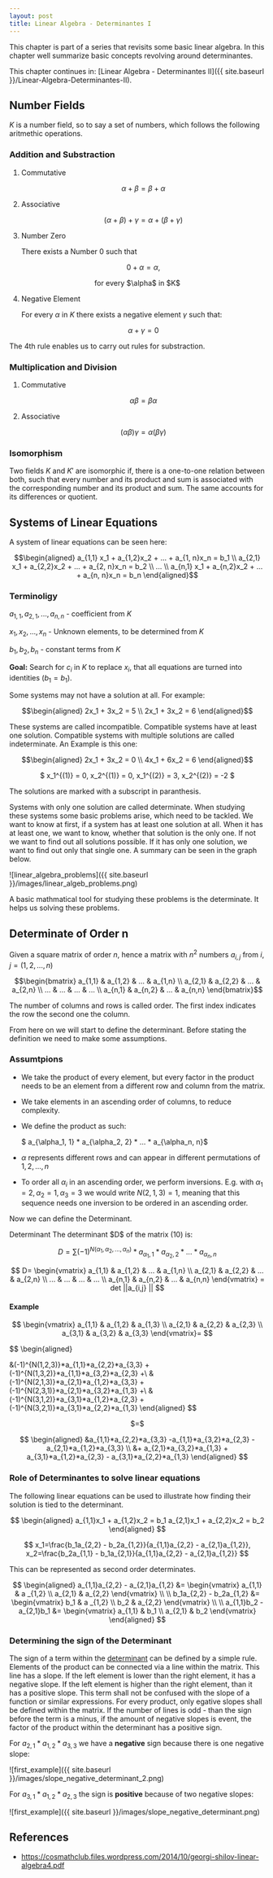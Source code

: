 ```yaml
---
layout: post
title: Linear Algebra - Determinantes I
---
```



This chapter is part of a series that revisits some basic linear algebra.
In this chapter well summarize basic concepts revolving around determinantes.

This chapter continues in: [Linear Algebra - Determinantes II]({{ site.baseurl }}/Linear-Algebra-Determinantes-II).


## Number Fields

$K$ is a number field, so to say a set of numbers, which follows the following aritmethic operations.

### Addition and Substraction

1. Commutative

    $$
    \alpha + \beta = \beta + \alpha
    $$

2. Associative

    $$
    (\alpha + \beta) + \gamma = \alpha + ( \beta + \gamma)
    $$

3. Number Zero

    There exists a Number $0$ such that

    $$
    0 + \alpha = \alpha,
    $$

<p style="text-align: center;"> for every $\alpha$ in $K$ </p>

4. Negative Element

    For every $\alpha$ in $K$ there exists a negative element $\gamma$ such that:

    $$
    \alpha + \gamma = 0
    $$

The 4th rule enables us to carry out rules for substraction.

### Multiplication and Division

1. Commutative

    $$
    \alpha \beta = \beta \alpha
    $$

2. Associative

    $$
    (\alpha \beta ) \gamma = \alpha (\beta \gamma) 
    $$

### Isomorphism

Two fields $K$ and $K'$ are isomorphic if, there is a one-to-one relation between both, such that every number and its product and sum is associated with the corresponding number and its product and sum. The same accounts for its differences or quotient.


## Systems of Linear Equations

A system of linear equations can be seen here:

$$\begin{aligned}
a_{1,1} x_1 + a_{1,2}x_2 +  ... + a_{1, n}x_n = b_1 \\
a_{2,1} x_1 + a_{2,2}x_2 +  ... + a_{2, n}x_n = b_2 \\
... \\
a_{n,1} x_1 + a_{n,2}x_2 +  ... + a_{n, n}x_n = b_n
\end{aligned}$$

###  Terminoligy
$a_{1,1}, a_{2, 1}, ... , a_{n,n}$ - coefficient from $K$

$x_1, x_2, ... , x_n$ - Unknown elements, to be determined from $K$

$b_1, b_2, b_n$ - constant terms from $K$

__Goal:__ Search for $c_i$ in $K$ to replace $x_i$, that all equations are turned into identities ($b_1 = b_1$).

Some systems may not have a solution at all. For example:

$$\begin{aligned}
2x_1 + 3x_2 = 5 \\
2x_1 + 3x_2 = 6
\end{aligned}$$

These systems are called incompatible. Compatible systems have at least one solution. Compatible systems with multiple solutions are called indeterminate. An Example is this one:

$$\begin{aligned}
2x_1 + 3x_2 = 0 \\
4x_1 + 6x_2 = 6
\end{aligned}$$

<p style="text-align: center;">  $
x_1^{(1)} = 0, x_2^{(1)} = 0, x_1^{(2)} = 3, x_2^{(2)} = -2
$ </p>


The solutions are marked with a subscript in paranthesis.

Systems with only one solution are called determinate.
When studying these systems some basic problems arise, which need to be tackled. We want to know at first, if a system has at least one solution at all. When it has at least one, we want to know, whether that solution is the only one. If not we want to find out all solutions possible. If it has only one solution, we want to find out only that single one. A summary can be seen in the graph below.

![linear_algebra_problems]({{ site.baseurl }}/images/linear_algeb_problems.png)

A basic mathmatical tool for studying these problems is the determinate. It helps us solving these problems.

## Determinate of Order n

Given a square matrix of order $n$, hence a matrix with $n^2$ numbers $a_{i,j}$ from $i,j = (1, 2, ..., n)$

$$\begin{bmatrix}
    a_{1,1} & a_{1,2} & ... & a_{1,n} \\
    a_{2,1} & a_{2,2} & ... & a_{2,n} \\
    ... & ... & ... & ... \\
    a_{n,1} & a_{n,2} & ... & a_{n,n}
\end{bmatrix}$$

The number of columns and rows is called order. The first index indicates the row the second one the column.

From here on we will start to define the determinant. Before stating the definition we need to make some assumptions.

### Assumtpions

* We take the product of every element, but every factor in the product needs to be an element from a different row and column from the matrix.

* We take elements in an ascending order of columns, to reduce complexity.

* We define the product as such:
   
    $ a_{\alpha_1, 1} * a_{\alpha_2, 2} * ... * a_{\alpha_n, n}$

* $\alpha$ represents different rows and can appear in different permutations of $1, 2, ..., n$

* To order all $\alpha_i$ in an ascending order, we perform inversions. E.g. with $\alpha_1 = 2, \alpha_2=1, \alpha_3=3$ we would write $N(2, 1, 3) = 1$, meaning that this sequence needs one inversion to be ordered in an ascending order.

Now we can define the Determinant.

<div class="def" id="determinant">
Determinant
The determinant $D$ of the matrix (10) is:

$$
D=\sum{(-1)^{N(\alpha_1, \alpha_2, ..., \alpha_n)}* a_{\alpha_1, 1} *a_{\alpha_2, 2}* ... * a_{\alpha_n, n}}
$$

$$
D=
\begin{vmatrix}
    a_{1,1} & a_{1,2} & ... & a_{1,n} \\
    a_{2,1} & a_{2,2} & ... & a_{2,n} \\
    ... & ... & ... & ... \\
    a_{n,1} & a_{n,2} & ... & a_{n,n}
\end{vmatrix} = det ||a_{i,j} ||
$$
</div>

#### Example

$$
\begin{vmatrix}
    a_{1,1} & a_{1,2} & a_{1,3} \\
    a_{2,1} & a_{2,2} & a_{2,3} \\
    a_{3,1} & a_{3,2} & a_{3,3}
\end{vmatrix}= 
$$

$$
\begin{aligned}

&(-1)^{N(1,2,3)}*a_{1,1}*a_{2,2}*a_{3,3} + (-1)^{N(1,3,2)}*a_{1,1}*a_{3,2}*a_{2,3} +\\
&(-1)^{N(2,1,3)}*a_{2,1}*a_{1,2}*a_{3,3} + (-1)^{N(2,3,1)}*a_{2,1}*a_{3,2}*a_{1,3} +\\
&(-1)^{N(3,1,2)}*a_{3,1}*a_{1,2}*a_{2,3} + (-1)^{N(3,2,1)}*a_{3,1}*a_{2,2}*a_{1,3} 
\end{aligned}
$$

<p style="text-align: center;">
$=$
</p>

$$
\begin{aligned}
&a_{1,1}*a_{2,2}*a_{3,3} -a_{1,1}*a_{3,2}*a_{2,3} - a_{2,1}*a_{1,2}*a_{3,3} \\
&+ a_{2,1}*a_{3,2}*a_{1,3} + a_{3,1}*a_{1,2}*a_{2,3} - a_{3,1}*a_{2,2}*a_{1,3} 
\end{aligned}
$$

### Role of Determinantes to solve linear equations

The following linear equations can be used to illustrate how finding their solution is tied to the determinant.

$$
\begin{aligned}
a_{1,1}x_1 + a_{1,2}x_2 = b_1
a_{2,1}x_1 + a_{2,2}x_2 = b_2
\end{aligned}
$$

$$
x_1=\frac{b_1a_{2,2} - b_2a_{1,2}}{a_{1,1}a_{2,2} - a_{2,1}a_{1,2}},
x_2=\frac{b_2a_{1,1} - b_1a_{2,1}}{a_{1,1}a_{2,2} - a_{2,1}a_{1,2}}
$$

This can be represented as second order determinates.

$$
\begin{aligned}
a_{1,1}a_{2,2} - a_{2,1}a_{1,2} &=
\begin{vmatrix}
a_{1,1} & a _{1,2} \\
a_{2,1} & a_{2,2}
\end{vmatrix}
\\
\\
b_1a_{2,2} - b_2a_{1,2} &=
\begin{vmatrix}
b_1 & a _{1,2} \\
b_2 & a_{2,2}
\end{vmatrix}
\\
\\
a_{1,1}b_2 - a_{2,1}b_1 &=
\begin{vmatrix}
a_{1,1} & b_1 \\
a_{2,1} & b_2
\end{vmatrix}
\end{aligned}
$$

### Determining the sign of the Determinant

The sign of a term within the [determinant](#determinant) can be defined by a simple rule.
Elements of the product can be connected via a line within the matrix. This line has a slope. If the left element is lower than the right element, it has a negative slope. If the left element is higher than the right element, than it has a positive slope. This term shall not be confused with the slope of a function or similar expressions.
For every product, only egative slopes shall be defined within the matrix. If the
number of lines is odd - than the sign before the term is a minus, if the amount of negative slopes is event, the factor of the product within the determinant has a positive sign.


For $a_{2,1} * a_{1,2} * a_{3,3}$ we have a __negative__ sign because there is one negative slope:

![first_example]({{ site.baseurl }}/images/slope_negative_determinant_2.png)

For $a_{3,1} * a_{1,2} * a_{2,3}$ the sign is __positive__ because of two negative slopes:

![first_example]({{ site.baseurl }}/images/slope_negative_determinant.png)


## References

* https://cosmathclub.files.wordpress.com/2014/10/georgi-shilov-linear-algebra4.pdf